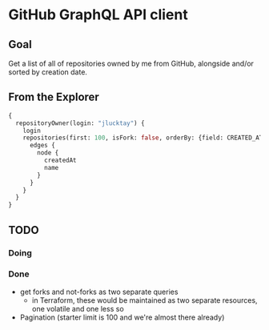 # GitHub GraphQL API client

## Goal

Get a list of all of repositories owned by me from GitHub, alongside and/or sorted by creation date.

## From the Explorer

```GraphQL
{
  repositoryOwner(login: "jlucktay") {
    login
    repositories(first: 100, isFork: false, orderBy: {field: CREATED_AT, direction: ASC}) {
      edges {
        node {
          createdAt
          name
        }
      }
    }
  }
}
```

## TODO

### Doing

### Done

- get forks and not-forks as two separate queries
  - in Terraform, these would be maintained as two separate resources, one volatile and one less so
- Pagination (starter limit is 100 and we're almost there already)
